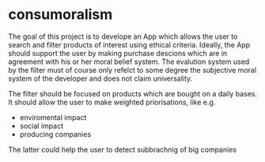 # consumoralism
The goal of this project is to develope an App which allows the user to search and filter products of interest using ethical criteria. 
Ideally, the App should support the user by making purchase descions which are in agreement with his or her moral belief system. 
The evalution system used by the filter must of course only refelct to some degree the subjective moral system of the developer and does not claim universality.       
      
The filter should be focused on products which are bought on a daily bases. It should allow the user to make weighted priorisations, like e.g. 
  
  - enviromental impact 
  - social impact
  - producing companies 
  
  The latter could help the user to detect subbrachnig of big companies
  
